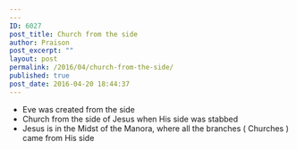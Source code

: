 ```yaml
---
---
ID: 6027
post_title: Church from the side
author: Praison
post_excerpt: ""
layout: post
permalink: /2016/04/church-from-the-side/
published: true
post_date: 2016-04-20 18:44:37
---
```

<ul>
 	<li>Eve was created from the side</li>
 	<li>Church from the side of Jesus when His side was stabbed</li>
 	<li>Jesus is in the Midst of the Manora, where all the branches ( Churches ) came from His side</li>
</ul>